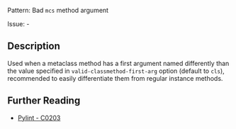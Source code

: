 Pattern: Bad `mcs` method argument

Issue: -

## Description

Used when a metaclass method has a first argument named differently than the value specified in `valid-classmethod-first-arg` option (default to `cls`), recommended to easily differentiate them from regular instance methods.

## Further Reading

* [Pylint - C0203](http://pylint-messages.wikidot.com/messages:c0203)